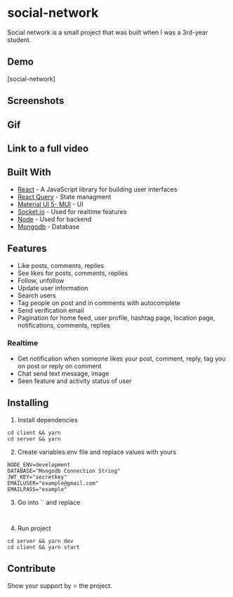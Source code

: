 # social-network

Social network is a small project that was built when I was a 3rd-year student.

## Demo

[social-network]

## Screenshots

[](https://res.cloudinary.com/dvnmolznq/image/upload/v1654249463/cover_images/ldt6mxj9kyrgdhvpttli.png)
[](https://res.cloudinary.com/dvnmolznq/image/upload/v1654249663/cover_images/mthf32e6bksmfwtnecdt.png)
[](https://res.cloudinary.com/dvnmolznq/image/upload/v1654249504/cover_images/e30ncfk4dowfx7k8oyqe.png)
[](https://res.cloudinary.com/dvnmolznq/image/upload/v1654249581/cover_images/euwom8hxhqiauql9f4pl.png)
[](https://res.cloudinary.com/dvnmolznq/image/upload/v1654249550/cover_images/lop1oknnosbmylqmiapy.png)
[](https://res.cloudinary.com/dvnmolznq/image/upload/v1654249396/cover_images/lkdzjpmqzhp2hbaxykha.png)
[](https://res.cloudinary.com/dvnmolznq/image/upload/v1654249432/cover_images/xmzz6ksq2ip6kwg0tjvh.png)
[](https://res.cloudinary.com/dvnmolznq/image/upload/v1654249628/cover_images/bpvbrszxcntjjgxu4t62.png)
[](https://res.cloudinary.com/dvnmolznq/image/upload/v1654249704/cover_images/ftwmosm6phngnsijyyoi.png)

## Gif

<!-- ![](<screenshots/ezgif.com-video-to-gif%20(1).gif>) -->

## Link to a full video

<!-- [Video](https://streamable.com/5srsv) -->

## Built With

- [React](https://reactjs.org/) - A JavaScript library for building user interfaces
- [React Query](https://react-query.tanstack.com/) - State managment
- [Material UI 5- MUI](https://mui.com/) - UI
- [Socket.io](https://socket.io/) - Used for realtime features
- [Node](https://nodejs.org/en/) - Used for backend
- [Mongodb](https://www.mongodb.com/) - Database

## Features

- Like posts, comments, replies
- See likes for posts, comments, replies
- Follow, unfollow
- Update user information
- Search users
- Tag people on post and in comments with autocomplete
- Send verification email
- Pagination for home feed, user profile, hashtag page, location page, notifications, comments, replies

### Realtime

- Get notification when someone likes your post, comment, reply, tag you on post or reply on comment
- Chat send text message, image
- Seen feature and activity status of user

## Installing

1. Install dependencies

```
cd client && yarn
cd server && yarn
```

2. Create variables.env file and replace values with yours

```
NODE_ENV=development
DATABASE="Mongodb Connection String"
JWT_KEY="secretkey"
EMAILUSER="example@gmail.com"
EMAILPASS="example"
```

3. Go into `` and replace

```

```

```

```

4. Run project

```
cd server && yarn dev
cd client && yarn start
```

## Contribute

Show your support by ⭐ the project.
